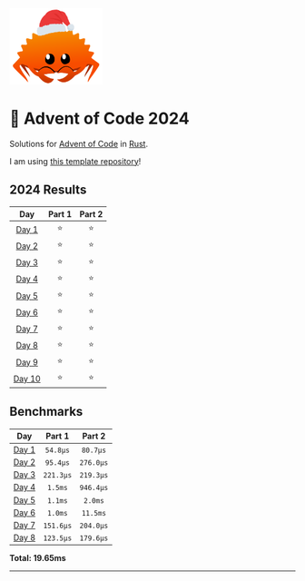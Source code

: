 <img src="./.assets/christmas_ferris.png" width="164">

# 🎄 Advent of Code 2024

Solutions for [Advent of Code](https://adventofcode.com/) in [Rust](https://www.rust-lang.org/).

I am using [this template repository](https://github.com/fspoettel/advent-of-code-rust)! 

<!--- advent_readme_stars table --->
## 2024 Results

| Day | Part 1 | Part 2 |
| :---: | :---: | :---: |
| [Day 1](https://adventofcode.com/2024/day/1) | ⭐ | ⭐ |
| [Day 2](https://adventofcode.com/2024/day/2) | ⭐ | ⭐ |
| [Day 3](https://adventofcode.com/2024/day/3) | ⭐ | ⭐ |
| [Day 4](https://adventofcode.com/2024/day/4) | ⭐ | ⭐ |
| [Day 5](https://adventofcode.com/2024/day/5) | ⭐ | ⭐ |
| [Day 6](https://adventofcode.com/2024/day/6) | ⭐ | ⭐ |
| [Day 7](https://adventofcode.com/2024/day/7) | ⭐ | ⭐ |
| [Day 8](https://adventofcode.com/2024/day/8) | ⭐ | ⭐ |
| [Day 9](https://adventofcode.com/2024/day/9) | ⭐ | ⭐ |
| [Day 10](https://adventofcode.com/2024/day/10) | ⭐ | ⭐ |
<!--- advent_readme_stars table --->

<!--- benchmarking table --->
## Benchmarks

| Day | Part 1 | Part 2 |
| :---: | :---: | :---:  |
| [Day 1](./src/bin/01.rs) | `54.8µs` | `80.7µs` |
| [Day 2](./src/bin/02.rs) | `95.4µs` | `276.0µs` |
| [Day 3](./src/bin/03.rs) | `221.3µs` | `219.3µs` |
| [Day 4](./src/bin/04.rs) | `1.5ms` | `946.4µs` |
| [Day 5](./src/bin/05.rs) | `1.1ms` | `2.0ms` |
| [Day 6](./src/bin/06.rs) | `1.0ms` | `11.5ms` |
| [Day 7](./src/bin/07.rs) | `151.6µs` | `204.0µs` |
| [Day 8](./src/bin/08.rs) | `123.5µs` | `179.6µs` |

**Total: 19.65ms**
<!--- benchmarking table --->

---
